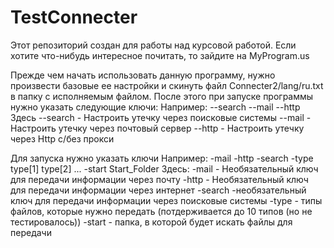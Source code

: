 # TestConnecter
Этот репозиторий создан для работы над курсовой работой. Если хотите что-нибудь интересное почитать, то зайдите на MyProgram.us

Прежде чем начать использовать данную программу, нужно произвести базовые ее настройки и скинуть файл Connecter2/lang/ru.txt в папку с исполняемым файлом. После этого при запуске программы нужно указать следующие ключи:
Например: --search --mail --http
Здесь 
--search - Настроить утечку через поисковые системы
--mail - Настроить утечку через почтовый сервер
--http - Настроить утечку через Http с/без прокси

Для запуска нужно указать ключи
Например: -mail -http -search -type type[1] type[2] ... -start Start_Folder
Здесь:
-mail - Необязательный ключ для передачи информации через почту
-http - Необязательный ключ для передачи информации через интернет
-search -необязательный ключ для передачи информации через поисковые системы
-type - типы файлов, которые нужно передать (потдерживается до 10 типов (но не тестировалось))
-start - папка, в которой будет искать файлы для передачи
